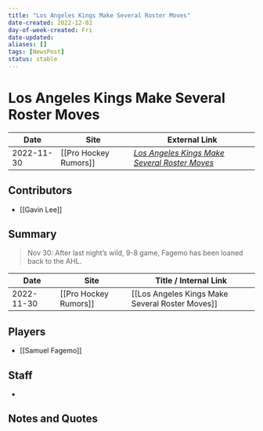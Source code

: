 ```yaml
---
title: "Los Angeles Kings Make Several Roster Moves"
date-created: 2022-12-02
day-of-week-created: Fri
date-updated: 
aliases: []
tags: [NewsPost]
status: stable
---
```


# Los Angeles Kings Make Several Roster Moves

| Date       | Site                  | External Link                                                                                                                               |
| ---------- | --------------------- | ------------------------------------------------------------------------------------------------------------------------------------------- |
| 2022-11-30 | [[Pro Hockey Rumors]] | [*Los Angeles Kings Make Several Roster Moves*](https://www.prohockeyrumors.com/2022/11/los-angeles-kings-make-several-roster-moves-3.html) |

## Contributors
- [[Gavin Lee]]

## Summary
> Nov 30: After last night’s wild, 9-8 game, Fagemo has been loaned back to the AHL.

| Date       | Site                  | Title / Internal Link                           |
| ---------- | --------------------- | ----------------------------------------------- |
| 2022-11-30 | [[Pro Hockey Rumors]] | [[Los Angeles Kings Make Several Roster Moves]] |

## Players
- [[Samuel Fagemo]]

## Staff
- 

## Notes and Quotes
> 

